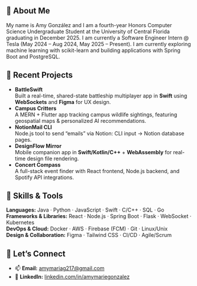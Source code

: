 ## 🌷 About Me
My name is Amy González and I am a fourth-year Honors Computer Science Undergraduate Student at the University of Central Florida graduating in December 2025. I am currently a Software Engineer Intern @ Tesla (May 2024 – Aug 2024, May 2025 – Present). I am currently exploring machine learning with scikit-learn and building applications with Spring Boot and PostgreSQL.
  
## 🌸 Recent Projects
- **BattleSwift**  
  Built a real-time, shared-state battleship multiplayer app in **Swift** using **WebSockets** and **Figma** for UX design.  
- **Campus Critters**  
  A MERN + Flutter app tracking campus wildlife sightings, featuring geospatial maps & personalized AI recommendations.  
- **NotionMail CLI**  
  Node.js tool to send “emails” via Notion: CLI input → Notion database pages.  
- **DesignFlow Mirror**  
  Mobile companion app in **Swift/Kotlin/C++** + **WebAssembly** for real-time design file rendering.  
- **Concert Compass**  
  A full-stack event finder with React frontend, Node.js backend, and Spotify API integrations.

## 🌼 Skills & Tools
**Languages:** Java · Python · JavaScript · Swift · C/C++ · SQL · Go  
**Frameworks & Libraries:** React · Node.js · Spring Boot · Flask · WebSocket · Kubernetes  
**DevOps & Cloud:** Docker · AWS · Firebase (FCM) · Git · Linux/Unix  
**Design & Collaboration:** Figma · Tailwind CSS · CI/CD · Agile/Scrum

## 🌺 Let’s Connect
- 📫 **Email:** [amymariag217@gmail.com](mailto:amymariag217@gmail.com)  
- 🔗 **LinkedIn:** [linkedin.com/in/amymariegonzalez](https://linkedin.com/in/amymariegonzalez)
